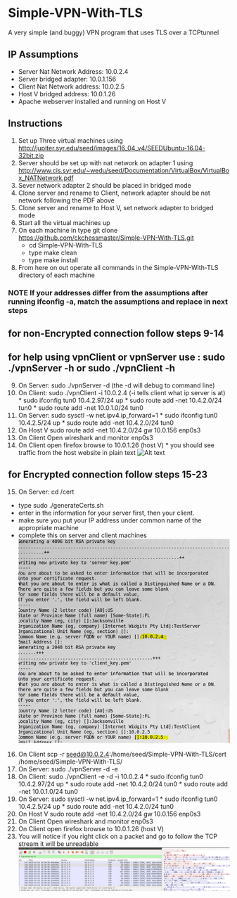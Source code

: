 # Simple-VPN-With-TLS
A very simple (and buggy) VPN program that uses TLS over a TCPtunnel

## IP Assumptions
* Server Nat Network Address:     10.0.2.4
* Server bridged adapter:         10.0.1.156
* Client Nat Network address:     10.0.2.5
* Host V bridged address:         10.0.1.26
* Apache webserver installed and running on Host V


## Instructions

1. Set up Three virtual machines using http://jupiter.syr.edu/seed/images/16_04_v4/SEEDUbuntu-16.04-32bit.zip
2. Server should be set up with nat network on adapter 1 using http://www.cis.syr.edu/~wedu/seed/Documentation/VirtualBox/VirtualBox_NATNetwork.pdf
3. Sever  network adapter 2 should be placed in bridged mode
4. Clone server and rename to Client, network adapter should be nat network following the PDF above
5. Clone server and rename to Host V, set network adapter to bridged mode
6. Start all the virtual machines up
7. On each machine in type git clone https://github.com/ckchessmaster/Simple-VPN-With-TLS.git
    * cd Simple-VPN-With-TLS
    * type make clean
    * type make install
8. From here on out operate all commands in the  Simple-VPN-With-TLS directory of each machine

### NOTE If your addresses differ from the assumptions after running ifconfig -a, match the assumptions and replace in next steps

## for non-Encrypted connection follow steps 9-14
## for help using vpnClient or vpnServer use : sudo ./vpnServer -h  or sudo ./vpnClient -h

9.  On Server:  sudo ./vpnServer -d  (the -d will debug to command line)
10. On Client:  sudo ./vpnClient -i 10.0.2.4 (-i tells client what ip server is at)
              * sudo ifconfig tun0 10.4.2.97/24 up
              * sudo route add -net 10.4.2.0/24 tun0
              * sudo route add -net 10.0.1.0/24 tun0
11. On Server:  sudo sysctl -w net.ipv4.ip_forward=1
              * sudo ifconfig tun0 10.4.2.5/24 up
              * sudo route add -net 10.4.2.0/24 tun0
12. On Host V   sudo route add -net 10.4.2.0/24 gw 10.0.156 enp0s3
13. On Client   Open wireshark and monitor enp0s3
14. On Client   open firefox browse to 10.0.1.26 (host V)
                * you should see traffic from the host website in plain text
![Alt text](/pthml.JPG?raw=true "Results from Client clear Host V")

## for Encrypted connection follow steps 15-23
15. On Server: cd /cert
* type sudo ./generateCerts.sh
* enter in the information for your server first, then your client.
* make sure you put your IP address under common name of the appropriate machine
* complete this on server and client machines
![Alt text](/certs.JPG?raw=true "Creating the certs")
16. On Client   scp -r seed@10.0.2.4:/home/seed/Simple-VPN-With-TLS/cert /home/seed/Simple-VPN-With-TLS/
18. On Server:  sudo ./vpnServer -d -e
19. On Client:  sudo ./vpnClient -e -d -i 10.0.2.4
              * sudo ifconfig tun0 10.4.2.97/24 up
              * sudo route add -net 10.4.2.0/24 tun0
              * sudo route add -net 10.0.1.0/24 tun0
20. On Server:  sudo sysctl -w net.ipv4.ip_forward=1
              * sudo ifconfig tun0 10.4.2.5/24 up
              * sudo route add -net 10.4.2.0/24 tun0
21. On Host V   sudo route add -net 10.4.2.0/24 gw 10.0.156 enp0s3
22. On Client   Open wireshark and monitor enp0s3
22. On Client   open firefox browse to  10.0.1.26 (host V)
23. You will notice if you right click on a packet and go to follow the TCP stream it will be unreadable
![Alt text](/encryptedhtml.JPG?raw=true "Encrypted html")
